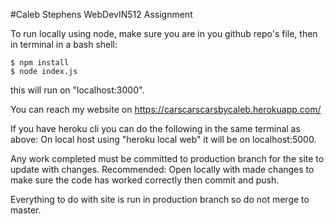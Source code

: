 #Caleb Stephens WebDevIN512 Assignment

To run locally using node, make sure you are in you github repo's file, then in terminal in a bash shell:
```
$ npm install
$ node index.js
```
this will run on "localhost:3000".

You can reach my website on https://carscarscarsbycaleb.herokuapp.com/

If you have heroku cli you can do the following in the same terminal as above:
On local host using "heroku local web" it will be on localhost:5000.

Any work completed must be committed to production branch for the site to update with changes.
Recommended: Open locally with made changes to make sure the code has worked correctly then commit and push.

Everything to do with site is run in production branch so do not merge to master.
